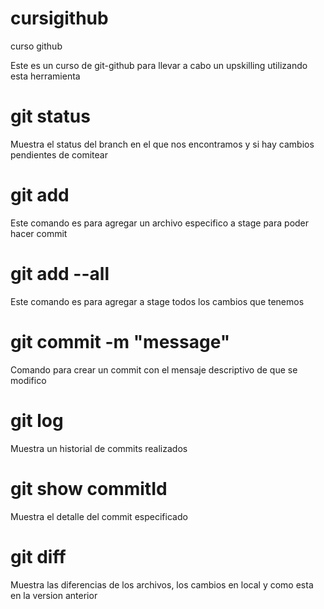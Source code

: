 # cursigithub
curso github 

Este es un curso de git-github para llevar a cabo un upskilling utilizando esta herramienta

# git status 
Muestra el status del branch en el que nos encontramos y si hay cambios pendientes de comitear

# git add <filename>
Este comando es para agregar un archivo especifico a stage para poder hacer commit 

# git add --all 
Este comando es para agregar a stage todos los cambios que tenemos 

# git commit -m "message" 
Comando para crear un commit con el mensaje descriptivo de que se modifico

# git log 
Muestra un historial de commits realizados

# git show commitId 
Muestra el detalle del commit especificado

# git diff 
Muestra las diferencias de los archivos, los cambios en local y como esta en la version anterior
